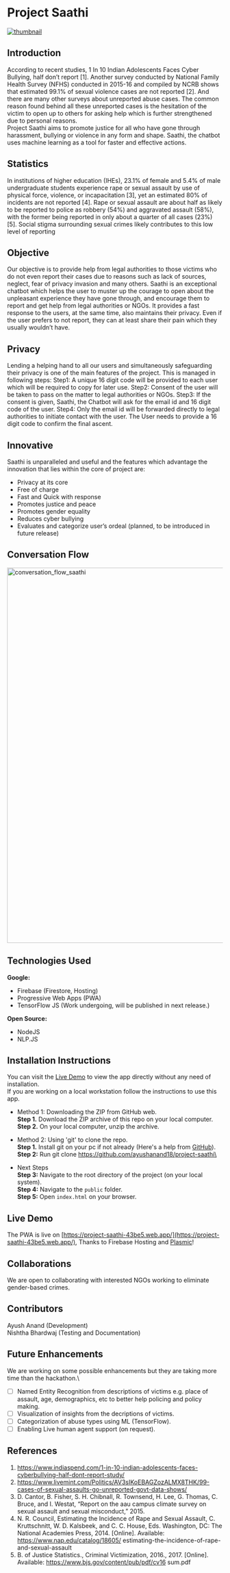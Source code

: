 # Project Saathi

[![thumbnail](https://user-images.githubusercontent.com/36472216/160828918-dd5ca97c-27e3-455b-91b1-724dd836959f.jpg)](https://youtu.be/rpOw-LfYGYk)

## Introduction
According to recent studies, 1 In 10 Indian Adolescents Faces Cyber Bullying, half don’t report [1].  Another survey conducted by National Family Health Survey (NFHS) conducted in 2015-16 and compiled by NCRB shows that  estimated 99.1% of sexual violence cases are not reported [2]. And there are many other surveys about unreported abuse cases.
The common reason found behind all these unreported cases is the hesitation of the victim to open up to others for asking help which is further strengthened due to personal reasons.  
Project Saathi aims to promote justice for all who have gone through harassment, bullying or violence in any form and shape. Saathi, the chatbot uses machine learning as a tool for faster and effective actions. 

## Statistics
In institutions of higher education (IHEs), 23.1% of female and 5.4% of male undergraduate students experience rape or sexual assault by use of physical force, violence, or incapacitation [3], yet an estimated 80% of incidents are not reported [4]. Rape or sexual assault are about half as likely to be reported to police as robbery (54%) and aggravated assault (58%), with the former being reported in only about a quarter of all cases (23%) [5]. Social stigma surrounding sexual crimes likely contributes to this low level of reporting

## Objective
Our objective is to provide help from legal authorities to those victims who do not even report their cases due to reasons such as lack of sources, neglect, fear of privacy invasion and many others.
Saathi is an exceptional chatbot which helps the user to muster up the courage to open about the unpleasant experience they have gone through, and encourage them to report and get help from legal authorities or NGOs. It provides a fast response to the users, at the same time, also maintains their privacy. Even if the user prefers to not report, they can at least share their pain which they usually wouldn’t have.

## Privacy
Lending a helping hand to all our users and simultaneously safeguarding their privacy is one of the main features of the project. This is managed in following steps: 
Step1: A unique 16 digit code will be provided to each user which will be required to copy for later use. 
Step2: Consent of the user will be taken to pass on the matter to legal authorities or NGOs.
Step3: If the consent is given, Saathi, the Chatbot will ask for the email id and 16 digit code of the user. 
Step4: Only the email id will be forwarded directly to legal authorities to initiate contact with the user. The User needs to provide a 16 digit code to confirm the final ascent.

## Innovative
Saathi is unparalleled and useful and the features which advantage the innovation that lies within the core of project are:
+ Privacy at its core
+ Free of charge
+ Fast and Quick with response
+ Promotes justice and peace
+ Promotes gender equality
+ Reduces cyber bullying
+ Evaluates and categorize user’s ordeal (planned, to be introduced in future release)

## Conversation Flow
<img width="877" alt="conversation_flow_saathi" src="https://user-images.githubusercontent.com/36472216/160288116-185902ae-683e-4ced-a21d-9fe9de51c4fd.png">

## Technologies Used
**Google:**
+ Firebase (Firestore, Hosting)
+ Progressive Web Apps (PWA)
+ TensorFlow JS (Work undergoing, will be published in next release.)

**Open Source:**
+ NodeJS
+ NLP.JS

## Installation Instructions
You can visit the [Live Demo](#live-demo) to view the app directly without any need of installation.\
If you are working on a local workstation follow the instructions to use this app.
+ Method 1: Downloading the ZIP from GitHub web.\
**Step 1.** Download the ZIP archive of this repo on your local computer.\
**Step 2.** On your local computer, unzip the archive.
+ Method 2: Using 'git' to clone the repo.\
**Step 1.** Install git on your pc if not already (Here's a help from [GitHub](https://github.com/git-guides/install-git)).\
**Step 2:** Run git clone https://github.com/ayushanand18/project-saathi\

+ Next Steps\
**Step 3:** Navigate to the root directory of the project (on your local system).\
**Step 4:** Navigate to the `public` folder.\
**Step 5:** Open `index.html` on your browser.

## Live Demo
The PWA is live on [https://project-saathi-43be5.web.app/](https://project-saathi-43be5.web.app/), Thanks to Firebase Hosting and [Plasmic](https://plasmic.app/)!

## Collaborations
We are open to collaborating with interested NGOs working to eliminate gender-based crimes.

## Contributors
Ayush Anand (Development)\
Nishtha Bhardwaj (Testing and Documentation)

## Future Enhancements
We are working on some possible enhancements but they are taking more time than the hackathon.\
- [ ] Named Entity Recognition from descriptions of victims e.g. place of assault, age, demographics, etc to better help policing and policy making.
- [ ] Visualization of insights from the decriptions of victims.
- [ ] Categorization of abuse types using ML (TensorFlow).
- [ ] Enabling Live human agent support (on request).

## References
1. https://www.indiaspend.com/1-in-10-indian-adolescents-faces-cyberbullying-half-dont-report-study/
2. https://www.livemint.com/Politics/AV3sIKoEBAGZozALMX8THK/99-cases-of-sexual-assaults-go-unreported-govt-data-shows/
3. D. Cantor, B. Fisher, S. H. Chibnall, R. Townsend, H. Lee, G. Thomas, C. Bruce, and I. Westat, “Report on the aau campus climate survey on sexual assault and sexual misconduct,” 2015. 
4.  N. R. Council, Estimating the Incidence of Rape and Sexual Assault, C. Kruttschnitt, W. D. Kalsbeek, and C. C. House, Eds. Washington, DC: The National Academies Press, 2014. [Online]. Available: https://www.nap.edu/catalog/18605/ estimating-the-incidence-of-rape-and-sexual-assault 
5.  B. of Justice Statistics., Criminal Victimization, 2016., 2017. [Online]. Available: https://www.bjs.gov/content/pub/pdf/cv16 sum.pdf
